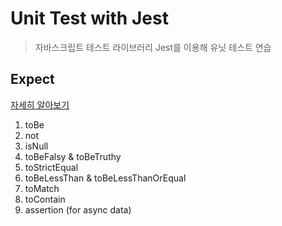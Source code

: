 # Unit Test with Jest

> 자바스크립트 테스트 라이브러리 Jest를 이용해 유닛 테스트 연습

## Expect

[자세히 알아보기](https://jestjs.io/docs/en/expect)

1. toBe
2. not
3. isNull
4. toBeFalsy & toBeTruthy
5. toStrictEqual
6. toBeLessThan & toBeLessThanOrEqual
7. toMatch
8. toContain
9. assertion (for async data)
